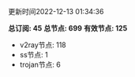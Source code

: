 更新时间2022-12-13 01:34:36

**总订阅: 45**
**总节点: 699**
**有效节点: 125**
- v2ray节点: 118
- ss节点: 1
- trojan节点: 6
